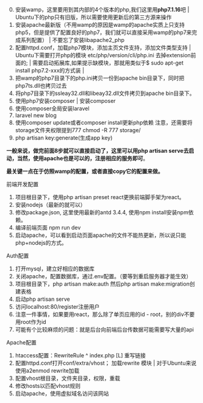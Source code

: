 0. 安装wamp，这里要用到其内部的4个版本的php,我们这里用**php7.1.16**吧
    | Ubuntu下的php只有旧版，所以需要使用更新后的第三方源来操作
1. 安装apache最新版（不用wamp的原因是wamp的apache实质上只支持php5，但是提供了配置良好的php7，我们就可以直接采用wamp的php7来完成系列配置）
    | 不要忘了安装libapache2_php
2. 配置httpd.conf，加载php7模块，添加主页文件支持，添加文件类型支持
    | Ubuntu下需要打开php的模块 etc/php/version/cli/php.ini 去掉extension前面的;
    | 需要启动拓展库,如果提示缺模块，那就用类似于$ sudo apt-get install php7.2-xxx的方式装
    | 
3. 把wamp的php7目录下的php.ini拷贝一份到apache bin目录下，同时把php7ts.dll也拷贝过去
4. 将php7目录下的ssleay32.dll和libeay32.dll文件拷贝到apache bin目录下。
5. 使用php7安装composer
    | 安装composer
6. 使用composer全局安装laravel
7. laravel new blog
8. 使用composer update或者composer install更新php依赖 注意，还需要将storage文件夹权限提到777 chmod -R 777 storage/
9. php artisan key:generate(生成app key)

**一般来说，做完前面8步就可以直接启动了，这里可以用php artisan serve去启动，当然，使用apache也是可以的，注册相应的服务即可**。

**最关键一点在于仿照wamp的配置，或者直接copy它的配置来做。**

前端开发配置

1. 项目根目录下，使用php artisan preset react更换前端脚手架为react。
2. 安装nodejs（最新的就可以）
3. 修改package.json, 这里使用最新的antd 3.4.4, 使用npm install安装npm依赖。
4. 编译前端页面 npm run dev
5. 启动apache，可以看到启动页面apache的文件不能热更新，所以说只能php+nodejs的方式。

Auth配置

1. 打开mysql，建立好相应的数据库
2. 关闭apache，配置数据库，通过.env配置。（要等到重启服务器才能生效）
3. 项目根目录下，php artisan make:auth 然后php artisan make:migration创建表格
4. 启动php artisan serve
5. 访问localhost:80/register注册用户
6. 注意一件事情，如果要用react，那么除了单页应用的id - root，别的div不要用root作为id
7. 可能有个比较麻烦的问题：就是后台向前端后台传数据可能需要写大量的api

Apache配置
1. htaccess配置：RewriteRule ^ index.php [L] 重写链接
2. 配置httpd.conf打开conf/extra/vhost； 加载rewrite 模块 
    | 对于Ubuntu来说使用a2enmod rewrite加载
3. 配置vhost根目录，文件夹目录，权限，重载
4. 修改hosts以匹配vhost规则
5. 启动apache，使用虚拟域名访问该网站